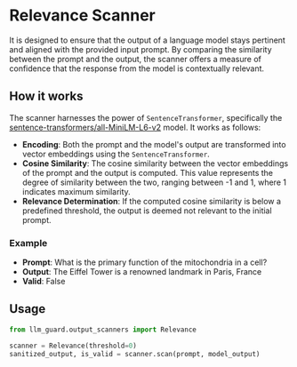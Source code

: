 # Relevance Scanner

It is designed to ensure that the output of a language model stays pertinent and aligned with the provided input prompt. By comparing the similarity between the prompt and the output, the scanner offers a measure of confidence that the response from the model is contextually relevant.

## How it works

The scanner harnesses the power of `SentenceTransformer`, specifically the [sentence-transformers/all-MiniLM-L6-v2](https://huggingface.co/sentence-transformers/all-MiniLM-L6-v2) model. It works as follows:

- **Encoding**: Both the prompt and the model's output are transformed into vector embeddings using the `SentenceTransformer`.
- **Cosine Similarity**: The cosine similarity between the vector embeddings of the prompt and the output is computed. This value represents the degree of similarity between the two, ranging between -1 and 1, where 1 indicates maximum similarity.
- **Relevance Determination**: If the computed cosine similarity is below a predefined threshold, the output is deemed not relevant to the initial prompt.

### Example

- **Prompt**: What is the primary function of the mitochondria in a cell?
- **Output**: The Eiffel Tower is a renowned landmark in Paris, France
- **Valid**: False

## Usage

```python
from llm_guard.output_scanners import Relevance

scanner = Relevance(threshold=0)
sanitized_output, is_valid = scanner.scan(prompt, model_output)
```

